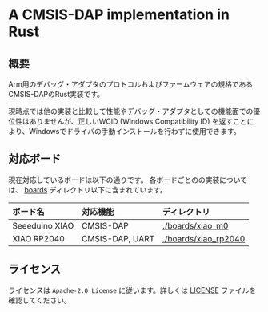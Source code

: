 # A CMSIS-DAP implementation in Rust

## 概要

Arm用のデバッグ・アダプタのプロトコルおよびファームウェアの規格であるCMSIS-DAPのRust実装です。

現時点では他の実装と比較して性能やデバッグ・アダプタとしての機能面での優位性はありませんが、正しいWCID (Windows Compatibility ID) を返すことにより、Windowsでドライバの手動インストールを行わずに使用できます。

## 対応ボード

現在対応しているボードは以下の通りです。
各ボードごとのの実装については、 [boards](./boards) ディレクトリ以下に含まれています。

| ボード名        | 対応機能         | ディレクトリ         |
|:---------------|:----------------|:--------------------|
| Seeeduino XIAO | CMSIS-DAP       | [./boards/xiao_m0](./boards/xiao_m0) | 
| XIAO RP2040    | CMSIS-DAP, UART | [./boards/xiao_rp2040](./boards/xiao_m0) | 

## ライセンス

ライセンスは `Apache-2.0 License` に従います。詳しくは [LICENSE](./LICENSE) ファイルを確認してください。
